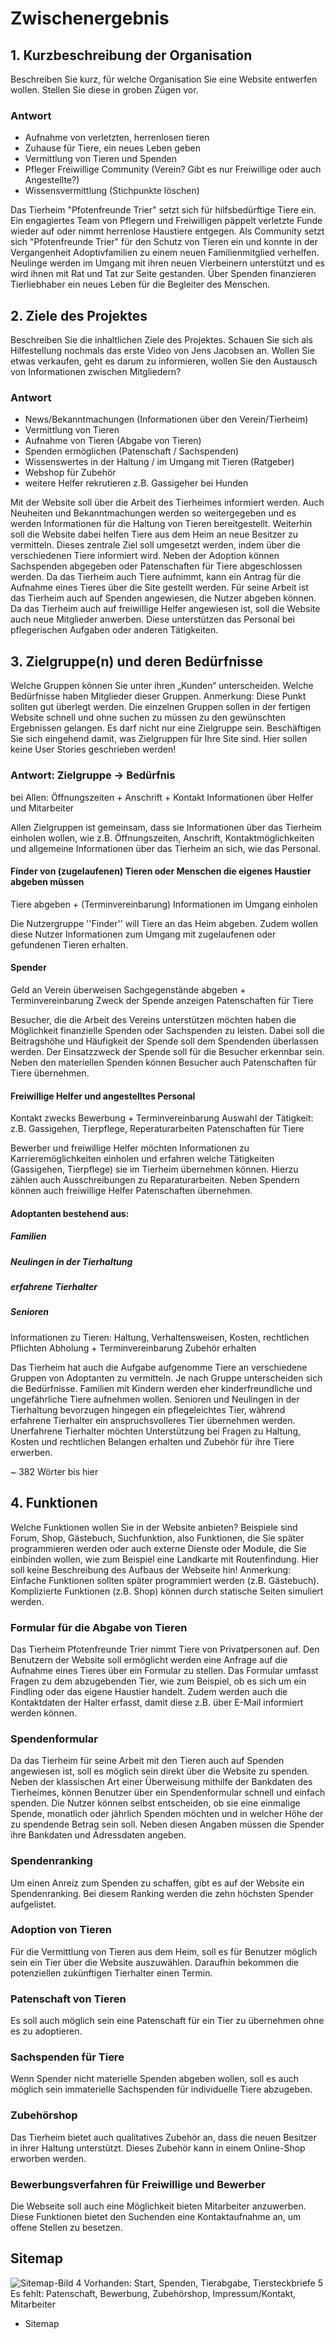 # Zwischenergebnis

## 1. Kurzbeschreibung der Organisation
Beschreiben Sie kurz, für welche Organisation Sie eine Website entwerfen wollen. Stellen Sie diese in groben Zügen vor.

### Antwort
- Aufnahme von verletzten, herrenlosen tieren
- Zuhause für Tiere, ein neues Leben geben
- Vermittlung von Tieren und Spenden
- Pfleger Freiwillige Community (Verein? Gibt es nur Freiwillige oder auch Angestellte?)
- Wissensvermittlung
(Stichpunkte löschen)

Das Tierheim "Pfotenfreunde Trier" setzt sich für hilfsbedürftige Tiere ein. Ein engagiertes Team von Pflegern und Freiwilligen päppelt verletzte Funde wieder auf oder nimmt herrenlose Haustiere entgegen. Als Community setzt sich "Pfotenfreunde Trier" für den Schutz von Tieren ein und konnte in der Vergangenheit Adoptivfamilien zu einem neuen Familienmitglied verhelfen. Neulinge werden im Umgang mit ihren neuen Vierbeinern unterstützt und es wird ihnen mit Rat und Tat zur Seite gestanden. Über Spenden finanzieren Tierliebhaber ein neues Leben für die Begleiter des Menschen.


## 2. Ziele des Projektes
Beschreiben Sie die inhaltlichen Ziele des Projektes. Schauen Sie sich als Hilfestellung nochmals das erste Video von Jens Jacobsen an. 
Wollen Sie etwas verkaufen, geht es darum zu informieren, wollen Sie den Austausch von Informationen zwischen Mitgliedern?

### Antwort
- News/Bekanntmachungen (Informationen über den Verein/Tierheim)
- Vermittlung von Tieren
- Aufnahme von Tieren (Abgabe von Tieren)
- Spenden ermöglichen (Patenschaft / Sachspenden)
- Wissenswertes in der Haltung / im Umgang mit Tieren (Ratgeber)
- Webshop für Zubehör
- weitere Helfer rekrutieren z.B. Gassigeher bei Hunden

Mit der Website soll über die Arbeit des Tierheimes informiert werden. Auch Neuheiten und Bekanntmachungen werden so weitergegeben und es werden Informationen für die Haltung von Tieren bereitgestellt. Weiterhin soll die Website dabei helfen Tiere aus dem Heim an neue Besitzer zu vermitteln. Dieses zentrale Ziel soll umgesetzt werden, indem über die verschiedenen Tiere informiert wird. Neben der Adoption können Sachspenden abgegeben oder Patenschaften für Tiere abgeschlossen werden. Da das Tierheim auch Tiere aufnimmt, kann ein Antrag für die Aufnahme eines Tieres über die Site gestellt werden. Für seine Arbeit ist das Tierheim auch auf Spenden angewiesen, die Nutzer abgeben können. Da das Tierheim auch auf freiwillige Helfer angewiesen ist, soll die Website auch neue Mitglieder anwerben. Diese unterstützen das Personal bei pflegerischen Aufgaben oder anderen Tätigkeiten.  


## 3. Zielgruppe(n) und deren Bedürfnisse
Welche Gruppen können Sie unter ihren „Kunden“ unterscheiden. Welche Bedürfnisse haben Mitglieder dieser Gruppen.
Anmerkung: Diese Punkt sollten gut überlegt werden. Die einzelnen Gruppen sollen in der fertigen Website schnell und ohne suchen zu müssen zu den gewünschten Ergebnissen gelangen. Es darf nicht nur eine Zielgruppe sein. Beschäftigen Sie sich eingehend damit, was Zielgruppen für Ihre Site sind. Hier sollen keine User Stories geschrieben werden!


### Antwort: Zielgruppe -> Bedürfnis
bei Allen: Öffnungszeiten + Anschrift + Kontakt
Informationen über Helfer und Mitarbeiter

Allen Zielgruppen ist gemeinsam, dass sie Informationen über das Tierheim einholen wollen, wie z.B. Öffnungszeiten, Anschrift, Kontaktmöglichkeiten und allgemeine Informationen über das Tierheim an sich, wie das Personal. 

#### Finder von (zugelaufenen) Tieren oder Menschen die eigenes Haustier abgeben müssen
Tiere abgeben + (Terminvereinbarung)
Informationen im Umgang einholen

Die Nutzergruppe ''Finder'' will Tiere an das Heim abgeben. Zudem wollen diese Nutzer Informationen zum Umgang mit zugelaufenen oder gefundenen Tieren erhalten.

#### Spender
Geld an Verein überweisen
Sachgegenstände abgeben + Terminvereinbarung
Zweck der Spende anzeigen
Patenschaften für Tiere

Besucher, die die Arbeit des Vereins unterstützen möchten haben die Möglichkeit finanzielle Spenden oder Sachspenden zu leisten. Dabei soll die Beitragshöhe und Häufigkeit der Spende soll dem Spendenden überlassen werden. Der Einsatzzweck der Spende soll für die Besucher erkennbar sein. Neben den materiellen Spenden können Besucher auch Patenschaften für Tiere übernehmen.

#### Freiwillige Helfer und angestelltes Personal
Kontakt zwecks Bewerbung + Terminvereinbarung
Auswahl der Tätigkeit: z.B. Gassigehen, Tierpflege, Reperaturarbeiten
Patenschaften für Tiere

Bewerber und freiwillige Helfer möchten Informationen zu Karrieremöglichkeiten einholen und erfahren welche Tätigkeiten (Gassigehen, Tierpflege) sie im Tierheim übernehmen können.
Hierzu zählen auch Ausschreibungen zu Reparaturarbeiten.
Neben Spendern können auch freiwillige Helfer Patenschaften übernehmen. 

#### Adoptanten bestehend aus:
##### Familien
##### Neulingen in der Tierhaltung
##### erfahrene Tierhalter
##### Senioren
Informationen zu Tieren: Haltung, Verhaltensweisen, Kosten, rechtlichen Pflichten
Abholung + Terminvereinbarung
Zubehör erhalten

Das Tierheim hat auch die Aufgabe aufgenomme Tiere an verschiedene Gruppen von Adoptanten zu vermitteln. Je nach Gruppe unterscheiden sich die Bedürfnisse.
Familien mit Kindern werden eher kinderfreundliche und ungefährliche Tiere aufnehmen wollen. Senioren und Neulingen in der Tierhaltung bevorzugen hingegen ein pflegeleichtes Tier, während erfahrene Tierhalter ein anspruchsvolleres Tier übernehmen werden. Unerfahrene Tierhalter möchten Unterstützung bei Fragen zu Haltung, Kosten und rechtlichen Belangen erhalten und Zubehör für ihre Tiere erwerben.

~ 382 Wörter bis hier

## 4. Funktionen

Welche Funktionen wollen Sie in der Website anbieten? Beispiele sind Forum, Shop, Gästebuch, Suchfunktion, also Funktionen, die Sie später programmieren werden oder auch externe Dienste oder Module, die Sie einbinden wollen, wie zum Beispiel eine Landkarte mit Routenfindung. Hier soll keine Beschreibung des Aufbaus der Webseite hin! Anmerkung: Einfache Funktionen sollten später programmiert werden (z.B. Gästebuch). Komplizierte Funktionen (z.B. Shop) können durch statische Seiten simuliert werden.

### Formular für die Abgabe von Tieren
Das Tierheim Pfotenfreunde Trier nimmt Tiere von Privatpersonen auf. Den Benutzern der Website soll ermöglicht werden eine Anfrage auf die Aufnahme eines Tieres über ein Formular zu stellen.
Das Formular umfasst Fragen zu dem abzugebenden Tier, wie zum Beispiel, ob es sich um ein Findling oder das eigene Haustier handelt. Zudem werden auch die Kontaktdaten der Halter erfasst, damit diese z.B. über E-Mail informiert werden können.

### Spendenformular
Da das Tierheim für seine Arbeit mit den Tieren auch auf Spenden angewiesen ist, soll es möglich sein direkt über die Website zu spenden. Neben der klassischen Art einer Überweisung mithilfe der Bankdaten des Tierheimes, können Benutzer über ein Spendenformular schnell und einfach spenden. Die Nutzer können selbst entscheiden, ob sie eine einmalige Spende, monatlich oder jährlich Spenden möchten und in welcher Höhe der zu spendende Betrag sein soll. Neben diesen Angaben müssen die Spender ihre Bankdaten und Adressdaten angeben.

### Spendenranking
Um einen Anreiz zum Spenden zu schaffen, gibt es auf der Website ein Spendenranking. Bei diesem Ranking werden die zehn höchsten Spender aufgelistet.

### Adoption von Tieren
Für die Vermittlung von Tieren aus dem Heim, soll es für Benutzer möglich sein ein Tier über die Website auszuwählen. Daraufhin bekommen die potenziellen zukünftigen Tierhalter einen Termin.

### Patenschaft von Tieren
Es soll auch möglich sein eine Patenschaft für ein Tier zu übernehmen ohne es zu adoptieren. 

### Sachspenden für Tiere
Wenn Spender nicht materielle Spenden abgeben wollen, soll es auch möglich sein immaterielle Sachspenden für individuelle Tiere abzugeben.

### Zubehörshop
Das Tierheim bietet auch qualitatives Zubehör an, dass die neuen Besitzer in ihrer Haltung unterstützt. Dieses Zubehör kann in einem Online-Shop erworben werden.

### Bewerbungsverfahren für Freiwillige und Bewerber
Die Webseite soll auch eine Möglichkeit bieten Mitarbeiter anzuwerben. Diese Funktionen bietet den Suchenden eine Kontaktaufnahme an, um offene Stellen zu besetzen.

## Sitemap
![Sitemap-Bild](../img/sitemap.svg)
4 Vorhanden: Start, Spenden, Tierabgabe, Tiersteckbriefe
5 Es fehlt: Patenschaft, Bewerbung, Zubehörshop, Impressum/Kontakt, Mitarbeiter

+ Sitemap
